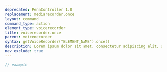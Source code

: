 ```yaml
---
deprecated: PennController 1.8
replacement: mediarecorder.once
layout: command
command_type: action
element_type: voicerecorder
title: voicerecorder.once
parent: VoiceRecorder
syntax: getVoiceRecorder("ELEMENT_NAME").once()
description: Lorem ipsum dolor sit amet, consectetur adipiscing elit, sed do eiusmod tempor incididunt ut labore et dolore magna aliqua. Ut enim ad minim veniam, quis nostrud exercitation ullamco laboris nisi ut aliquip ex ea commodo consequat.
nav_exclude: true
---
```


```javascript
// example
```
